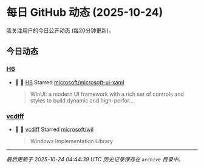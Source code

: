 # 每日 GitHub 动态 (2025-10-24)

我关注用户的今日公开动态 (每20分钟更新)。

## 今日动态

### [H6](https://github.com/H6)
- 🌟 👤 [H6](https://github.com/H6) Starred [microsoft/microsoft-ui-xaml](https://github.com/microsoft/microsoft-ui-xaml)
  > WinUI: a modern UI framework with a rich set of controls and styles to build dynamic and high-perfor...

### [vcdiff](https://github.com/vcdiff)
- 🌟 👤 [vcdiff](https://github.com/vcdiff) Starred [microsoft/wil](https://github.com/microsoft/wil)
  > Windows Implementation Library


---
*最后更新于 2025-10-24 04:44:39 UTC*
*历史记录保存在 `archive` 目录中。*
